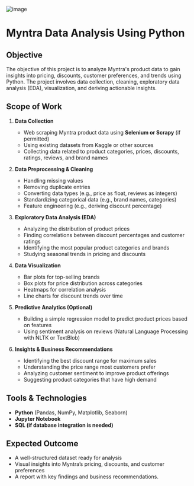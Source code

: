 ![image](https://github.com/user-attachments/assets/49c972fc-b692-4576-a999-c053f22a4048)

# **Myntra Data Analysis Using Python**
## **Objective**
The objective of this project is to analyze Myntra's product data to gain insights into pricing, discounts, customer preferences, and trends using Python. The project involves data collection, cleaning, exploratory data analysis (EDA), visualization, and deriving actionable insights.

## **Scope of Work**
1. **Data Collection**  
   - Web scraping Myntra product data using **Selenium or Scrapy** (if permitted)  
   - Using existing datasets from Kaggle or other sources  
   - Collecting data related to product categories, prices, discounts, ratings, reviews, and brand names  

2. **Data Preprocessing & Cleaning**  
   - Handling missing values  
   - Removing duplicate entries  
   - Converting data types (e.g., price as float, reviews as integers)  
   - Standardizing categorical data (e.g., brand names, categories)  
   - Feature engineering (e.g., deriving discount percentage)  

3. **Exploratory Data Analysis (EDA)**  
   - Analyzing the distribution of product prices  
   - Finding correlations between discount percentages and customer ratings  
   - Identifying the most popular product categories and brands  
   - Studying seasonal trends in pricing and discounts  

4. **Data Visualization**  
   - Bar plots for top-selling brands  
   - Box plots for price distribution across categories  
   - Heatmaps for correlation analysis  
   - Line charts for discount trends over time  

5. **Predictive Analytics (Optional)**  
   - Building a simple regression model to predict product prices based on features  
   - Using sentiment analysis on reviews (Natural Language Processing with NLTK or TextBlob)  

6. **Insights & Business Recommendations**  
   - Identifying the best discount range for maximum sales  
   - Understanding the price range most customers prefer  
   - Analyzing customer sentiment to improve product offerings  
   - Suggesting product categories that have high demand  

## **Tools & Technologies**  
- **Python** (Pandas, NumPy, Matplotlib, Seaborn)  
- **Jupyter Notebook**  
- **SQL (if database integration is needed)**  

## **Expected Outcome**  
- A well-structured dataset ready for analysis  
- Visual insights into Myntra’s pricing, discounts, and customer preferences  
- A report with key findings and business recommendations.
